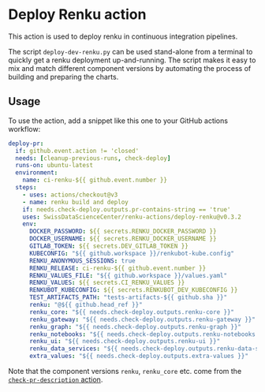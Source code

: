 # Deploy Renku action

This action is used to deploy renku in continuous integration pipelines.

The script `deploy-dev-renku.py` can be used stand-alone from a terminal to
quickly get a renku deployment up-and-running. The script makes it easy to mix
and match different component versions by automating the process of building
and preparing the charts.

## Usage

To use the action, add a snippet like this one to your GitHub actions workflow:

```yaml
deploy-pr:
  if: github.event.action != 'closed'
  needs: [cleanup-previous-runs, check-deploy]
  runs-on: ubuntu-latest
  environment:
    name: ci-renku-${{ github.event.number }}
  steps:
    - uses: actions/checkout@v3
    - name: renku build and deploy
    if: needs.check-deploy.outputs.pr-contains-string == 'true'
    uses: SwissDataScienceCenter/renku-actions/deploy-renku@v0.3.2
    env:
      DOCKER_PASSWORD: ${{ secrets.RENKU_DOCKER_PASSWORD }}
      DOCKER_USERNAME: ${{ secrets.RENKU_DOCKER_USERNAME }}
      GITLAB_TOKEN: ${{ secrets.DEV_GITLAB_TOKEN }}
      KUBECONFIG: "${{ github.workspace }}/renkubot-kube.config"
      RENKU_ANONYMOUS_SESSIONS: true
      RENKU_RELEASE: ci-renku-${{ github.event.number }}
      RENKU_VALUES_FILE: "${{ github.workspace }}/values.yaml"
      RENKU_VALUES: ${{ secrets.CI_RENKU_VALUES }}
      RENKUBOT_KUBECONFIG: ${{ secrets.RENKUBOT_DEV_KUBECONFIG }}
      TEST_ARTIFACTS_PATH: "tests-artifacts-${{ github.sha }}"
      renku: "@${{ github.head_ref }}"
      renku_core: "${{ needs.check-deploy.outputs.renku-core }}"
      renku_gateway: "${{ needs.check-deploy.outputs.renku-gateway }}"
      renku_graph: "${{ needs.check-deploy.outputs.renku-graph }}"
      renku_notebooks: "${{ needs.check-deploy.outputs.renku-notebooks }}"
      renku_ui: "${{ needs.check-deploy.outputs.renku-ui }}"
      renku_data_services: "${{ needs.check-deploy.outputs.renku-data-services }}"
      extra_values: "${{ needs.check-deploy.outputs.extra-values }}"
```

Note that the component versions `renku`, `renku_core` etc. come from the
[`check-pr-description`
action](https://github.com/SwissDataScienceCenter/renku-actions/tree/master/check-pr-description).
